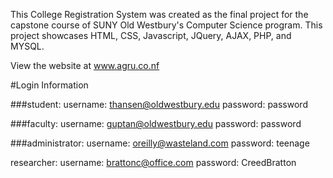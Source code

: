 This College Registration System was created as the final project for the capstone course of SUNY Old Westbury's Computer Science program.
This project showcases HTML, CSS, Javascript, JQuery, AJAX, PHP, and MYSQL.

View the website at www.agru.co.nf

#Login Information

###student: username: thansen@oldwestbury.edu password: password

###faculty: username: guptan@oldwestbury.edu password: password

###administrator: username: oreilly@wasteland.com password: teenage

researcher: username: brattonc@office.com password: CreedBratton
